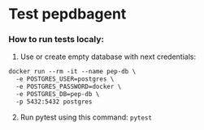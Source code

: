 # Test pepdbagent

### How to run tests localy:
1. Use or create empty database with next credentials:
```txt
docker run --rm -it --name pep-db \
  -e POSTGRES_USER=postgres \
  -e POSTGRES_PASSWORD=docker \
  -e POSTGRES_DB=pep-db \
  -p 5432:5432 postgres
```


2. Run pytest using this command: `pytest`
